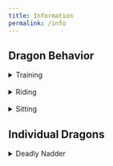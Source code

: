 ```yaml
---
title: Information
permalink: /info
---
```


## Dragon Behavior

<details>
<summary>Training</summary>
Almost every dragon can be trained, but it is different for every dragon.
<br> 
<br> 
Most dragons can be tamed by feeding them cod or salmon, but there are exceptions. 
<br> 
- Boulder Class dragons can be tamed with a variety of rocks, instead of fish. However, the type of rock depends on the dragon.
<br> 
- Some dragons eat different foods based on where they live. 
<br> 
Check the Book of Dragons if you are unsure of how to train a specific dragon.
 
</details>
<br> 
<details>
<summary>Riding</summary>
Most tameable dragons can be ridden and flown
<br> 
To mount a dragon, interact with it.
<br> 
When on a dragon, you can hold down the jump button to travel up and let go to travel down.
<br> 
Use your normal movement controls to move other directions.
<br> 
While riding a dragon, you can make it breathe fire.
<br> 
- On touch controls, tap the circle in front of you when it turns green to shoot fire in the direction you are looking
- On keyboard/mouse or console controller, attack to shoot fire in the direction you are looking
<br> 
</details>

<br> 
</details>
<details>
<summary>Sitting</summary>
Every tameable dragon can sit. When sitting, a dragon will not follow you.
<br> 
<br> 
To make a dragon sit, you must be crouching/sneaking. You then interact with them, as if you were going to ride them.
<br> 
The dragon will play a sitting animation, and will be unable to move, whether under its own control or yours.

</details>

## Individual Dragons

<details>
<summary>Deadly Nadder</summary>
<br>
This Tracker Class dragon is protective, but can be tamed at any age using the following foods:
<br>
 - Raw Cod
<br>
 - Raw Salmon
<br>
 - Raw Chicken
<br>
 - Cooked Chicken
<br>
<br>
Deadly Nadders love Cooked Chicken, and can fly almost twice as fast for a short time after being fed it.
<br>
<br>
Nadders can shoot sustained blasts of fire when ridden. The fire is hot enough to set most materials ablaze.
<br>
<br>
This dragon can be found in Dragon Cages

</details>
